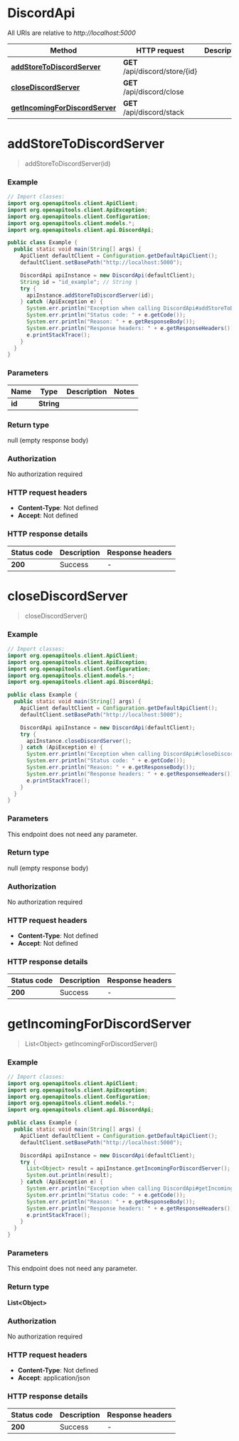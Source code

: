 # DiscordApi

All URIs are relative to *http://localhost:5000*

Method | HTTP request | Description
------------- | ------------- | -------------
[**addStoreToDiscordServer**](DiscordApi.md#addStoreToDiscordServer) | **GET** /api/discord/store/{id} | 
[**closeDiscordServer**](DiscordApi.md#closeDiscordServer) | **GET** /api/discord/close | 
[**getIncomingForDiscordServer**](DiscordApi.md#getIncomingForDiscordServer) | **GET** /api/discord/stack | 


<a name="addStoreToDiscordServer"></a>
# **addStoreToDiscordServer**
> addStoreToDiscordServer(id)



### Example
```java
// Import classes:
import org.openapitools.client.ApiClient;
import org.openapitools.client.ApiException;
import org.openapitools.client.Configuration;
import org.openapitools.client.models.*;
import org.openapitools.client.api.DiscordApi;

public class Example {
  public static void main(String[] args) {
    ApiClient defaultClient = Configuration.getDefaultApiClient();
    defaultClient.setBasePath("http://localhost:5000");

    DiscordApi apiInstance = new DiscordApi(defaultClient);
    String id = "id_example"; // String | 
    try {
      apiInstance.addStoreToDiscordServer(id);
    } catch (ApiException e) {
      System.err.println("Exception when calling DiscordApi#addStoreToDiscordServer");
      System.err.println("Status code: " + e.getCode());
      System.err.println("Reason: " + e.getResponseBody());
      System.err.println("Response headers: " + e.getResponseHeaders());
      e.printStackTrace();
    }
  }
}
```

### Parameters

Name | Type | Description  | Notes
------------- | ------------- | ------------- | -------------
 **id** | **String**|  |

### Return type

null (empty response body)

### Authorization

No authorization required

### HTTP request headers

 - **Content-Type**: Not defined
 - **Accept**: Not defined

### HTTP response details
| Status code | Description | Response headers |
|-------------|-------------|------------------|
**200** | Success |  -  |

<a name="closeDiscordServer"></a>
# **closeDiscordServer**
> closeDiscordServer()



### Example
```java
// Import classes:
import org.openapitools.client.ApiClient;
import org.openapitools.client.ApiException;
import org.openapitools.client.Configuration;
import org.openapitools.client.models.*;
import org.openapitools.client.api.DiscordApi;

public class Example {
  public static void main(String[] args) {
    ApiClient defaultClient = Configuration.getDefaultApiClient();
    defaultClient.setBasePath("http://localhost:5000");

    DiscordApi apiInstance = new DiscordApi(defaultClient);
    try {
      apiInstance.closeDiscordServer();
    } catch (ApiException e) {
      System.err.println("Exception when calling DiscordApi#closeDiscordServer");
      System.err.println("Status code: " + e.getCode());
      System.err.println("Reason: " + e.getResponseBody());
      System.err.println("Response headers: " + e.getResponseHeaders());
      e.printStackTrace();
    }
  }
}
```

### Parameters
This endpoint does not need any parameter.

### Return type

null (empty response body)

### Authorization

No authorization required

### HTTP request headers

 - **Content-Type**: Not defined
 - **Accept**: Not defined

### HTTP response details
| Status code | Description | Response headers |
|-------------|-------------|------------------|
**200** | Success |  -  |

<a name="getIncomingForDiscordServer"></a>
# **getIncomingForDiscordServer**
> List&lt;Object&gt; getIncomingForDiscordServer()



### Example
```java
// Import classes:
import org.openapitools.client.ApiClient;
import org.openapitools.client.ApiException;
import org.openapitools.client.Configuration;
import org.openapitools.client.models.*;
import org.openapitools.client.api.DiscordApi;

public class Example {
  public static void main(String[] args) {
    ApiClient defaultClient = Configuration.getDefaultApiClient();
    defaultClient.setBasePath("http://localhost:5000");

    DiscordApi apiInstance = new DiscordApi(defaultClient);
    try {
      List<Object> result = apiInstance.getIncomingForDiscordServer();
      System.out.println(result);
    } catch (ApiException e) {
      System.err.println("Exception when calling DiscordApi#getIncomingForDiscordServer");
      System.err.println("Status code: " + e.getCode());
      System.err.println("Reason: " + e.getResponseBody());
      System.err.println("Response headers: " + e.getResponseHeaders());
      e.printStackTrace();
    }
  }
}
```

### Parameters
This endpoint does not need any parameter.

### Return type

**List&lt;Object&gt;**

### Authorization

No authorization required

### HTTP request headers

 - **Content-Type**: Not defined
 - **Accept**: application/json

### HTTP response details
| Status code | Description | Response headers |
|-------------|-------------|------------------|
**200** | Success |  -  |

